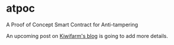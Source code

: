 # atpoc
A Proof of Concept Smart Contract for Anti-tampering

An upcoming post on [Kiwifarm's blog](https://blog.kiwifarm.it) is going to add more details.
